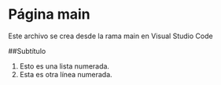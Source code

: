 # Página main

Este archivo se crea desde la rama main en Visual Studio Code

##Subtítulo

1. Esto es una lista numerada.
2. Esta es otra línea numerada.